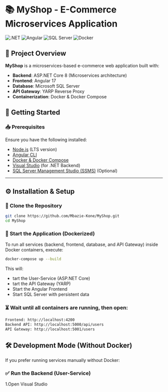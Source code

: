 # 📚 MyShop - E-Commerce Microservices Application

![.NET](https://img.shields.io/badge/.NET-8.0-blue?style=for-the-badge&logo=dotnet)
![Angular](https://img.shields.io/badge/Angular-17-red?style=for-the-badge&logo=angular)
![SQL Server](https://img.shields.io/badge/SQL%20Server-2019-orange?style=for-the-badge&logo=microsoftsqlserver)
![Docker](https://img.shields.io/badge/Docker-Container-blue?style=for-the-badge&logo=docker)

## 📌 Project Overview
**MyShop** is a microservices-based e-commerce web application built with:
- **Backend**: ASP.NET Core 8 (Microservices architecture)
- **Frontend**: Angular 17
- **Database**: Microsoft SQL Server
- **API Gateway**: YARP Reverse Proxy
- **Containerization**: Docker & Docker Compose

## 🚀 Getting Started

### 📥 Prerequisites
Ensure you have the following installed:
- [Node.js](https://nodejs.org/) (LTS version)
- [Angular CLI](https://angular.io/cli)
- [Docker & Docker Compose](https://www.docker.com/)
- [Visual Studio](https://visualstudio.microsoft.com/) (for .NET Backend)
- [SQL Server Management Studio (SSMS)](https://docs.microsoft.com/en-us/sql/ssms/download-sql-server-management-studio-ssms) (Optional)

---

## ⚙️ **Installation & Setup**

### 🔹 Clone the Repository
```sh
git clone https://github.com/Mbazie-Kone/MyShop.git
cd MyShop

```
### 🔹 Start the Application (Dockerized)
To run all services (backend, frontend, database, and API Gateway) inside Docker containers, execute:
```sh
docker-compose up --build

```
This will:
- tart the User-Service (ASP.NET Core)
- tart the API Gateway (YARP)
- Start the Angular Frontend
- Start SQL Server with persistent data

### ⏳ Wait until all containers are running, then open:
```bash
Frontend: http://localhost:4200
Backend API: http://localhost:5000/api/users
API Gateway: http://localhost:5001/users

```

## 🛠 Development Mode (Without Docker)

If you prefer running services manually without Docker:

### ✅ Run the Backend (User-Service)
1.Open Visual Studio
